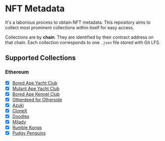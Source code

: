 # NFT Metadata

It's a laborious process to obtain NFT metadata. This repository aims to collect most prominent collections within itself for easy access.

Collections are by **chain**. They are identified by their contract address on that chain. Each collection corresponds to one `.json` file stored with Git LFS.

## Supported Collections

### Ethereum

- [x] [Bored Ape Yacht Club](https://boredapeyachtclub.com/#/)
- [x] [Mutant Ape Yacht Club](https://boredapeyachtclub.com/#/)
- [x] [Bored Ape Kennel Club](https://boredapeyachtclub.com/#/kennel-club)
- [x] [Otherdeed for Otherside](https://otherside.xyz/)
- [x] [Azuki](https://www.azuki.com/)
- [x] [CloneX](https://rtfkt.com/)
- [x] [Doodles](https://doodles.app/)
- [x] [Milady](https://miladymaker.net/)
- [x] [Rumble Kongs](https://www.rumblekongleague.com/)
- [x] [Pudgy Penguins](https://www.pudgypenguins.com/)
